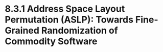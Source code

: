 # 8.3.1 Address Space Layout Permutation (ASLP): Towards Fine-Grained Randomization of Commodity Software
